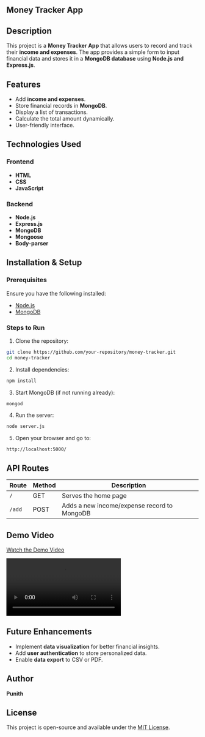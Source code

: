 ## Money Tracker App

## Description
This project is a **Money Tracker App** that allows users to record and track their **income and expenses**. The app provides a simple form to input financial data and stores it in a **MongoDB database** using **Node.js and Express.js**.

## Features
- Add **income and expenses**.
- Store financial records in **MongoDB**.
- Display a list of transactions.
- Calculate the total amount dynamically.
- User-friendly interface.

## Technologies Used
### Frontend
- **HTML**
- **CSS**
- **JavaScript**

### Backend
- **Node.js**
- **Express.js**
- **MongoDB**
- **Mongoose**
- **Body-parser**

## Installation & Setup
### Prerequisites
Ensure you have the following installed:
- [Node.js](https://nodejs.org/)
- [MongoDB](https://www.mongodb.com/)

### Steps to Run
1. Clone the repository:
```sh
git clone https://github.com/your-repository/money-tracker.git
cd money-tracker
```
2. Install dependencies:
```sh
npm install
```
3. Start MongoDB (if not running already):
```sh
mongod
```
4. Run the server:
```sh
node server.js
```
5. Open your browser and go to:
```
http://localhost:5000/
```


## API Routes
| Route      | Method | Description |
|------------|--------|-------------|
| `/`        | GET    | Serves the home page |
| `/add`     | POST   | Adds a new income/expense record to MongoDB |

## Demo Video

[Watch the Demo Video](https://github.com/Punith-b2004/moneytracker-project/raw/main/public/demo.mp4)


![Money Tracker Demo](public/demo.mp4)

## Future Enhancements
- Implement **data visualization** for better financial insights.
- Add **user authentication** to store personalized data.
- Enable **data export** to CSV or PDF.

## Author
**Punith**

## License
This project is open-source and available under the [MIT License](LICENSE).


